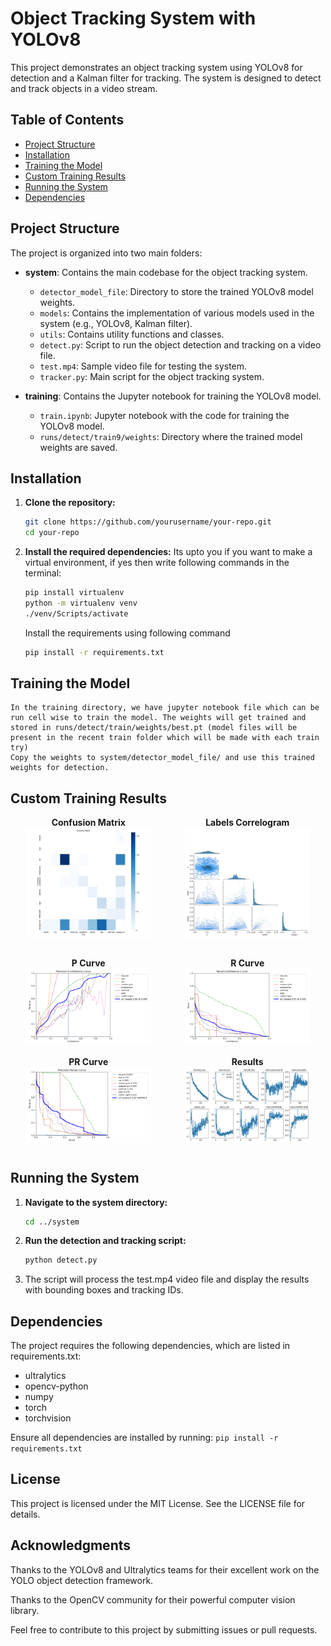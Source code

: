 # Object Tracking System with YOLOv8

This project demonstrates an object tracking system using YOLOv8 for detection and a Kalman filter for tracking. The system is designed to detect and track objects in a video stream.

## Table of Contents

- [Project Structure](#project-structure)
- [Installation](#installation)
- [Training the Model](#training-the-model)
- [Custom Training Results](#custom-training-results)
- [Running the System](#running-the-system)
- [Dependencies](#dependencies)

## Project Structure

The project is organized into two main folders:

- **system**: Contains the main codebase for the object tracking system.
  - `detector_model_file`: Directory to store the trained YOLOv8 model weights.
  - `models`: Contains the implementation of various models used in the system (e.g., YOLOv8, Kalman filter).
  - `utils`: Contains utility functions and classes.
  - `detect.py`: Script to run the object detection and tracking on a video file.
  - `test.mp4`: Sample video file for testing the system.
  - `tracker.py`: Main script for the object tracking system.

- **training**: Contains the Jupyter notebook for training the YOLOv8 model.
  - `train.ipynb`: Jupyter notebook with the code for training the YOLOv8 model.
  - `runs/detect/train9/weights`: Directory where the trained model weights are saved.

## Installation

1. **Clone the repository:**
   ```bash
   git clone https://github.com/yourusername/your-repo.git
   cd your-repo
   ```
2. **Install the required dependencies:**
    Its upto you if you want to make a virtual environment, if yes then write following commands in the terminal:
    ```bash
    pip install virtualenv
    python -m virtualenv venv
    ./venv/Scripts/activate
    ```
    Install the requirements using following command
    ```bash
    pip install -r requirements.txt
    ```
## Training the Model

    In the training directory, we have jupyter notebook file which can be run cell wise to train the model. The weights will get trained and stored in runs/detect/train/weights/best.pt (model files will be present in the recent train folder which will be made with each train try)
    Copy the weights to system/detector_model_file/ and use this trained weights for detection.

## Custom Training Results
<div style="display: grid; grid-template-columns: repeat(2, 1fr); gap: 5px;">
  <div style="text-align: center;">
    <div><strong>Confusion Matrix</strong></div>
    <img height="80%" width="80%" src="./assets/confusion_matrix.png" alt="Confusion Matrix" title="Confusion Matrix">
  </div>
  <div style="text-align: center;">
    <div><strong>Labels Correlogram</strong></div>
    <img height="80%" width="80%" src="./assets/labels_correlogram.jpg" alt="Labels Correlogram" title="Labels Correlogram" >
  </div>
  <div style="text-align: center;">
    <div><strong>P Curve</strong></div>
    <img height="80%" width="80%" src="./assets/P_curve.png" alt="P Curve" title="P Curve" >
  </div>
  <div style="text-align: center;">
    <div><strong>R Curve</strong></div>
    <img height="80%" width="80%" src="./assets/R_curve.png" alt="R Curve" title="R Curve">
  </div>
  <div style="text-align: center;">
    <div><strong>PR Curve</strong></div>
    <img height="80%" width="80%" src="./assets/PR_curve.png" alt="PR Curve" title="PR Curve">
  </div>
  <div style="text-align: center;">
    <div><strong>Results</strong></div>
    <img height="80%" width="80%" src="./assets/results.png" alt="Results" title="Results">
  </div>
</div>

## Running the System

1. **Navigate to the system directory:**
    ```bash
    cd ../system
    ```
2. **Run the detection and tracking script:**
    ```bash
    python detect.py
    ```
3. The script will process the test.mp4 video file and display the results with bounding boxes and tracking IDs.

## Dependencies

The project requires the following dependencies, which are listed in requirements.txt:

- ultralytics
- opencv-python
- numpy
- torch
- torchvision

Ensure all dependencies are installed by running:
    ```
    pip install -r requirements.txt
    ```
## License
This project is licensed under the MIT License. See the LICENSE file for details.

## Acknowledgments
Thanks to the YOLOv8 and Ultralytics teams for their excellent work on the YOLO object detection framework.

Thanks to the OpenCV community for their powerful computer vision library.

Feel free to contribute to this project by submitting issues or pull requests.

